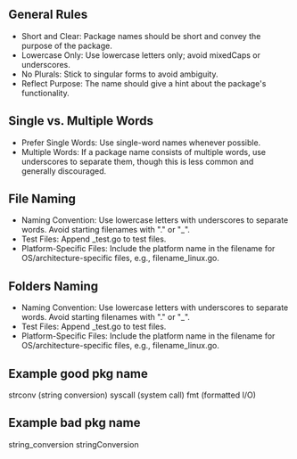 ## General Rules
- Short and Clear: Package names should be short and convey the purpose of the package.
- Lowercase Only: Use lowercase letters only; avoid mixedCaps or underscores.
- No Plurals: Stick to singular forms to avoid ambiguity.
- Reflect Purpose: The name should give a hint about the package's functionality.


## Single vs. Multiple Words
- Prefer Single Words: Use single-word names whenever possible.
- Multiple Words: If a package name consists of multiple words, use underscores to separate them, though this is less common and generally discouraged.

## File Naming
- Naming Convention: Use lowercase letters with underscores to separate words. Avoid starting filenames with "." or "_".
- Test Files: Append _test.go to test files.
- Platform-Specific Files: Include the platform name in the filename for OS/architecture-specific files, e.g., filename_linux.go.

## Folders Naming
- Naming Convention: Use lowercase letters with underscores to separate words. Avoid starting filenames with "." or "_".
- Test Files: Append _test.go to test files.
- Platform-Specific Files: Include the platform name in the filename for OS/architecture-specific files, e.g., filename_linux.go.

## Example good pkg name
strconv (string conversion)
syscall (system call)
fmt (formatted I/O)

## Example bad pkg name
string_conversion
stringConversion